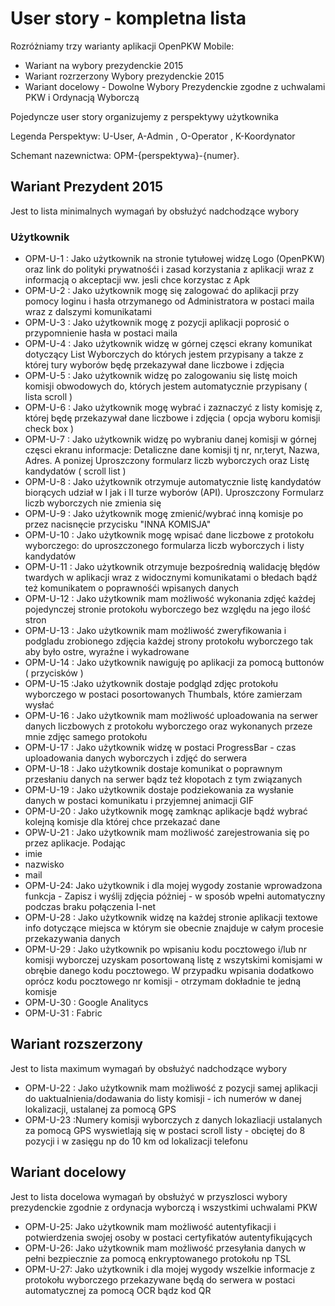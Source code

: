 # User story - kompletna lista 
Rozróżniamy trzy warianty aplikacji OpenPKW Mobile:

 * Wariant na wybory prezydenckie 2015
 * Wariant rozrzerzony  Wybory prezydenckie 2015
 * Wariant docelowy - Dowolne Wybory Prezydenckie zgodne z uchwalami PKW i Ordynacją Wyborczą 


Pojedyncze user story organizujemy z perspektywy użytkownika 

Legenda Perspektyw: U-User, A-Admin , O-Operator , K-Koordynator

Schemant nazewnictwa: OPM-{perspektywa}-{numer}. 


## Wariant Prezydent 2015 
Jest to lista minimalnych wymagań by obsłużyć nadchodzące wybory

### Użytkownik 

* OPM-U-1 : Jako użytkownik na stronie tytułowej widzę Logo (OpenPKW) oraz link do polityki prywatnośći i zasad korzystania z aplikacji wraz z informacją o akceptacji ww. jesli chce korzystac z Apk 
* OPM-U-2 : Jako użytkownik mogę się zalogować do aplikacji przy pomocy loginu i hasła otrzymanego od Administratora w postaci maila wraz z dalszymi komunikatami
* OPM-U-3 : Jako użytkownik mogę z pozycji aplikacji poprosić o przypomnienie hasła w postaci maila
*  OPM-U-4 : Jako użytkownik widzę w górnej częsci ekrany komunikat dotyczący List Wyborczych do których jestem przypisany  a takze z której tury wyborów będę przekazywał dane liczbowe i zdjęcia 
* OPM-U-5 : Jako użytkownik widzę po zalogowaniu się listę moich komisji obwodowych do, których jestem automatycznie przypisany ( lista scroll )
* OPM-U-6 : Jako użytkownik mogę wybrać i zaznaczyć z listy komisję z, której będę przekazywał dane liczbowe i zdjęcia ( opcja wyboru komisji check box )
*  OPM-U-7 : Jako użytkownik widzę po wybraniu danej komisji w górnej częsci ekranu informacje: Detaliczne dane komisji tj nr, nr,teryt, Nazwa, Adres. A ponizej Uproszczony formularz liczb wyborczych oraz Listę kandydatów ( scroll list )
* OPM-U-8 : Jako użytkownik otrzymuje automatycznie listę kandydatów biorących udział w I jak i II turze wyborów (API). Uproszczony Formularz liczb wyborczych nie zmienia się
* OPM-U-9 : Jako użytkownik mogę zmienić/wybrać inną komisje po przez nacisnęcie przycisku "INNA KOMISJA"
* OPM-U-10 : Jako użytkownik mogę wpisać dane liczbowe z protokołu wyborczego: do uproszczonego formularza liczb wyborczych i listy kandydatów
* OPM-U-11 :  Jako użytkownik otrzymuje bezpośrednią walidację błędów twardych w aplikacji wraz z widocznymi komunikatami o błedach bądź też komunikatem o poprawnośći wpisanych danych
* OPM-U-12 :  Jako użytkownik mam możliwość wykonania zdjęć każdej pojedynczej stronie protokołu wyborczego bez względu na jego ilość stron
* OPM-U-13 :  Jako użytkownik mam możliwość zweryfikowania i podgladu zrobionego zdjęcia każdej strony protokołu wyborczego tak aby było ostre, wyraźne i wykadrowane
* OPM-U-14 : Jako użytkownik nawiguję po aplikacji za pomocą buttonów ( przycisków )
* OPM-U-15 :Jako użytkownik dostaje podgląd zdjęc protokołu wyborczego w postaci posortowanych Thumbals, które zamierzam wysłać
* OPM-U-16 : Jako użytkownik mam możliwość uploadowania na serwer danych liczbowych z protokołu wyborczego oraz wykonanych przeze mnie zdjęc samego protokołu
* OPM-U-17 : Jako użytkownik widzę w postaci ProgressBar - czas uploadowania danych wyborczych i zdjęć do serwera 
* OPM-U-18 : Jako użytkownik dostaje komunikat o poprawnym przesłaniu danych na serwer bądz też kłopotach z tym związanych
*  OPM-U-19 : Jako użytkownik dostaje podziekowania za wysłanie danych w postaci komunikatu i przyjemnej animacji GIF
* OPM-U-20 : Jako użytkownik mogę zamknąc aplikacje bądź wybrać kolejną komisje dla której chce przekazać dane
* OPW-U-21 : Jako użytkownik mam możliwość zarejestrowania się po przez aplikacje.  Podając
 * imie
 * nazwisko
 * mail
*  OPM-U-24: Jako użytkownik i dla mojej wygody zostanie wprowadzona funkcja - Zapisz i wyślij zdjęcia  póżniej - w sposób wpełni automatyczny podczas braku połączenia I-net
* OPM-U-28 : Jako użytkownik widzę na każdej stronie aplikacji textowe info dotyczące miejsca w którym sie obecnie znajduje w całym procesie przekazywania danych
* OPM-U-29 : Jako użytkownik po wpisaniu kodu pocztowego i/lub nr komisji wyborczej uzyskam posortowaną listę z wszytskimi komisjami w obrębie danego kodu pocztowego. W przypadku wpisania dodatkowo oprócz kodu pocztowego nr komisji - otrzymam dokładnie te jedną komisje
* OPM-U-30 : Google Analitycs
* OPM-U-31 : Fabric

## Wariant rozszerzony
Jest to lista maximum wymagań by obsłużyć nadchodzące wybory

* OPM-U-22 : Jako użytkownik mam możliwość z pozycji samej aplikacji do uaktualnienia/dodawania do listy komisji - ich numerów w danej lokalizacji, ustalanej za pomocą GPS 
* OPM-U-23 :Numery komisji wyborczych z danych lokazliacji ustalanych za pomocą GPS wyswietlają się w postaci scroll listy - obciętej do 8 pozycji i w zasięgu np do 10 km od lokalizacji telefonu 


## Wariant docelowy
Jest to lista docelowa wymagań by obsłużyć  w  przyszlosci wybory prezydenckie zgodnie z ordynacja wyborczą i wszystkimi uchwalami PKW
* OPM-U-25: Jako użytkownik mam możliwość autentyfikacji i potwierdzenia swojej osoby w postaci certyfikatów autentyfikujących
* OPM-U-26: Jako użytkownik mam możliwość przesyłania danych w pełni bezpiecznie za pomocą enkryptowanego protokołu np TSL
* OPM-U-27: Jako użytkownik i dla mojej wygody wszelkie informacje z protokołu wyborczego przekazywane będą do serwera w postaci automatycznej za pomocą OCR bądz kod QR
